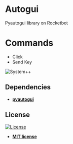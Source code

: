 # Autogui 

Pyautogui library on Rocketbot

# Commands

<ul>
    <li>Click</li>
    <li>Send Key</li>
</ul>
 
  

![System++](https://github.com/rocketbot-cl/autogui/blob/master/example/autogui.png)

<h2>Dependencies</h2>

<ul>
  <li>
    <strong>
      <a href="https://pypi.org/project/PyAutoGUI/">pyautogui</a>
    </strong> 
  </li>  
</ul>  





<h2>License</h2>

<p><a href="http://badges.mit-license.org" rel="nofollow"><img src="https://camo.githubusercontent.com/107590fac8cbd65071396bb4d04040f76cde5bde/687474703a2f2f696d672e736869656c64732e696f2f3a6c6963656e73652d6d69742d626c75652e7376673f7374796c653d666c61742d737175617265" alt="License" data-canonical-src="http://img.shields.io/:license-mit-blue.svg?style=flat-square" style="max-width:100%;"></a></p>

<ul>
  <li><strong><a href="http://opensource.org/licenses/mit-license.php" rel="nofollow">MIT license</a></strong></li>
</ul>  
